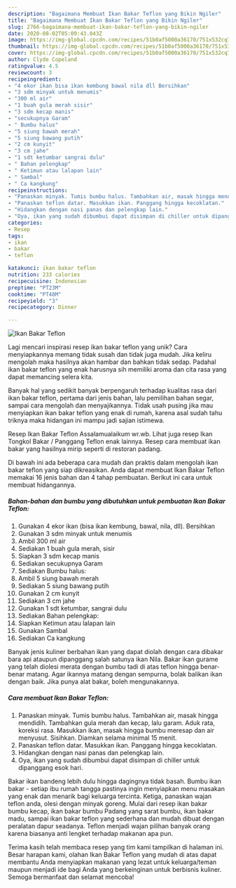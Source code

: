 ```yaml
---
description: "Bagaimana Membuat Ikan Bakar Teflon yang Bikin Ngiler"
title: "Bagaimana Membuat Ikan Bakar Teflon yang Bikin Ngiler"
slug: 2766-bagaimana-membuat-ikan-bakar-teflon-yang-bikin-ngiler
date: 2020-08-02T05:09:43.043Z
image: https://img-global.cpcdn.com/recipes/51b0af5000a36170/751x532cq70/ikan-bakar-teflon-foto-resep-utama.jpg
thumbnail: https://img-global.cpcdn.com/recipes/51b0af5000a36170/751x532cq70/ikan-bakar-teflon-foto-resep-utama.jpg
cover: https://img-global.cpcdn.com/recipes/51b0af5000a36170/751x532cq70/ikan-bakar-teflon-foto-resep-utama.jpg
author: Clyde Copeland
ratingvalue: 4.5
reviewcount: 3
recipeingredient:
- "4 ekor ikan bisa ikan kembung bawal nila dll Bersihkan"
- "3 sdm minyak untuk menumis"
- "300 ml air"
- "1 buah gula merah sisir"
- "3 sdm kecap manis"
- "secukupnya Garam"
- " Bumbu halus"
- "5 siung bawah merah"
- "5 siung bawang putih"
- "2 cm kunyit"
- "3 cm jahe"
- "1 sdt ketumbar sangrai dulu"
- " Bahan pelengkap"
- " Ketimun atau lalapan lain"
- " Sambal"
- " Ca kangkung"
recipeinstructions:
- "Panaskan minyak. Tumis bumbu halus. Tambahkan air, masak hingga mendidih. Tambahkan gula merah dan kecap, lalu garam. Aduk rata, koreksi rasa. Masukkan ikan, masak hingga bumbu meresap dan air menyusut. Sisihkan. Diamkan selama minimal 15 menit."
- "Panaskan teflon datar. Masukkan ikan. Panggang hingga kecoklatan."
- "Hidangkan dengan nasi panas dan pelengkap lain."
- "Oya, ikan yang sudah dibumbui dapat disimpan di chiller untuk dipanggang esok hari."
categories:
- Resep
tags:
- ikan
- bakar
- teflon

katakunci: ikan bakar teflon 
nutrition: 233 calories
recipecuisine: Indonesian
preptime: "PT23M"
cooktime: "PT48M"
recipeyield: "3"
recipecategory: Dinner

---
```



![Ikan Bakar Teflon](https://img-global.cpcdn.com/recipes/51b0af5000a36170/751x532cq70/ikan-bakar-teflon-foto-resep-utama.jpg)

Lagi mencari inspirasi resep ikan bakar teflon yang unik? Cara menyiapkannya memang tidak susah dan tidak juga mudah. Jika keliru mengolah maka hasilnya akan hambar dan bahkan tidak sedap. Padahal ikan bakar teflon yang enak harusnya sih memiliki aroma dan cita rasa yang dapat memancing selera kita.

Banyak hal yang sedikit banyak berpengaruh terhadap kualitas rasa dari ikan bakar teflon, pertama dari jenis bahan, lalu pemilihan bahan segar, sampai cara mengolah dan menyajikannya. Tidak usah pusing jika mau menyiapkan ikan bakar teflon yang enak di rumah, karena asal sudah tahu triknya maka hidangan ini mampu jadi sajian istimewa.

Resep Ikan Bakar Teflon Assalamualaikum wr.wb. Lihat juga resep Ikan Tongkol Bakar / Panggang Teflon enak lainnya. Resep cara membuat ikan bakar yang hasilnya mirip seperti di restoran padang.


Di bawah ini ada beberapa cara mudah dan praktis dalam mengolah ikan bakar teflon yang siap dikreasikan. Anda dapat membuat Ikan Bakar Teflon memakai 16 jenis bahan dan 4 tahap pembuatan. Berikut ini cara untuk membuat hidangannya.

<!--inarticleads1-->

##### Bahan-bahan dan bumbu yang dibutuhkan untuk pembuatan Ikan Bakar Teflon:

1. Gunakan 4 ekor ikan (bisa ikan kembung, bawal, nila, dll). Bersihkan
1. Gunakan 3 sdm minyak untuk menumis
1. Ambil 300 ml air
1. Sediakan 1 buah gula merah, sisir
1. Siapkan 3 sdm kecap manis
1. Sediakan secukupnya Garam
1. Sediakan  Bumbu halus:
1. Ambil 5 siung bawah merah
1. Sediakan 5 siung bawang putih
1. Gunakan 2 cm kunyit
1. Sediakan 3 cm jahe
1. Gunakan 1 sdt ketumbar, sangrai dulu
1. Sediakan  Bahan pelengkap:
1. Siapkan  Ketimun atau lalapan lain
1. Gunakan  Sambal
1. Sediakan  Ca kangkung


Banyak jenis kuliner berbahan ikan yang dapat diolah dengan cara dibakar bara api ataupun dipanggang salah satunya ikan Nila. Bakar ikan gurame yang telah diolesi merata dengan bumbu tadi di atas teflon hingga benar-benar matang. Agar ikannya matang dengan sempurna, bolak balikan ikan dengan baik. Jika punya alat bakar, boleh mengunakannya. 

<!--inarticleads2-->

##### Cara membuat Ikan Bakar Teflon:

1. Panaskan minyak. Tumis bumbu halus. Tambahkan air, masak hingga mendidih. Tambahkan gula merah dan kecap, lalu garam. Aduk rata, koreksi rasa. Masukkan ikan, masak hingga bumbu meresap dan air menyusut. Sisihkan. Diamkan selama minimal 15 menit.
1. Panaskan teflon datar. Masukkan ikan. Panggang hingga kecoklatan.
1. Hidangkan dengan nasi panas dan pelengkap lain.
1. Oya, ikan yang sudah dibumbui dapat disimpan di chiller untuk dipanggang esok hari.


Bakar ikan bandeng lebih dulu hingga dagingnya tidak basah. Bumbu ikan bakar - setiap ibu rumah tangga pastinya ingin menyiapkan menu masakan yang enak dan menarik bagi keluarga tercinta. Ketiga, panaskan wajan teflon anda, olesi dengan minyak goreng. Mulai dari resep ikan bakar bumbu kecap, ikan bakar bumbu Padang yang sarat bumbu, ikan bakar madu, sampai ikan bakar teflon yang sederhana dan mudah dibuat dengan peralatan dapur seadanya. Teflon menjadi wajan pilihan banyak orang karena biasanya anti lengket terhadap makanan apa pun. 

Terima kasih telah membaca resep yang tim kami tampilkan di halaman ini. Besar harapan kami, olahan Ikan Bakar Teflon yang mudah di atas dapat membantu Anda menyiapkan makanan yang lezat untuk keluarga/teman maupun menjadi ide bagi Anda yang berkeinginan untuk berbisnis kuliner. Semoga bermanfaat dan selamat mencoba!
